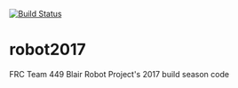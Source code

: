 [![Build Status](https://travis-ci.org/blair-robot-project/robot2017.svg?branch=master)](https://travis-ci.org/blair-robot-project/robot2017)
# robot2017
FRC Team 449 Blair Robot Project's 2017 build season code
